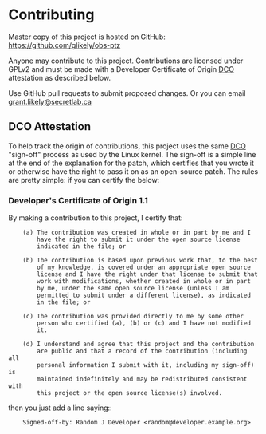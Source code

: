 Contributing
============

Master copy of this project is hosted on GitHub:
https://github.com/glikely/obs-ptz

Anyone may contribute to this project.
Contributions are licensed under GPLv2 and must be made with a
Developer Certificate of Origin [DCO] attestation as described below.

Use GitHub pull requests to submit proposed changes.
Or you can email grant.likely@secretlab.ca

DCO Attestation
---------------

To help track the origin of contributions, this project uses the same
[DCO] "sign-off" process as used by the Linux kernel.
The sign-off is a simple line at the end of the explanation for the
patch, which certifies that you wrote it or otherwise have the right to
pass it on as an open-source patch.
The rules are pretty simple: if you can certify the below:

### Developer's Certificate of Origin 1.1

By making a contribution to this project, I certify that:

        (a) The contribution was created in whole or in part by me and I
            have the right to submit it under the open source license
            indicated in the file; or

        (b) The contribution is based upon previous work that, to the best
            of my knowledge, is covered under an appropriate open source
            license and I have the right under that license to submit that
            work with modifications, whether created in whole or in part
            by me, under the same open source license (unless I am
            permitted to submit under a different license), as indicated
            in the file; or

        (c) The contribution was provided directly to me by some other
            person who certified (a), (b) or (c) and I have not modified
            it.

        (d) I understand and agree that this project and the contribution
            are public and that a record of the contribution (including all
            personal information I submit with it, including my sign-off) is
            maintained indefinitely and may be redistributed consistent with
            this project or the open source license(s) involved.

then you just add a line saying::

        Signed-off-by: Random J Developer <random@developer.example.org>

[DCO]: https://developercertificate.org/
